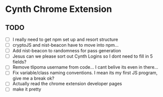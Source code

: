# Cynth Chrome Extension
## TODO
 - [ ] I really need to get npm set up and resort structure
 - [ ] cryptoJS and nist-beacon have to move into npm...
 - [ ] Add nist-beacon to randomness for pass generation
 - [ ] Jesus can we please sort out Cynth Logins so I dont need to fill in 5 fields?
 - [ ] Remove tlipoma username from code... I cant belive its even in there...
 - [ ] Fix variable/class naming conventions. I mean its my first JS program, give me a break ok?
 - [ ] Actually read the chrome extension developer pages
 - [ ] make it pretty